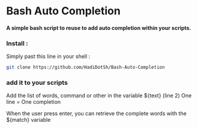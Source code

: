 # Bash Auto Completion

#### A simple bash script to reuse to add auto completion within your scripts.

### Install :
<p>Simply past this line in your shell :</p>

```bash
git clone https://github.com/HadiDotSh/Bash-Auto-Completion
```

### add it to your scripts

<p>Add the list of words, command or other in the variable ${text} (line 2)
One line = One completion

When the user press enter, you can retrieve the complete words with the ${match} variable</p>
